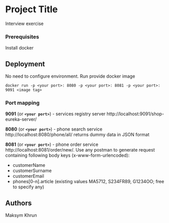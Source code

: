 # Project Title

Interview exercise

### Prerequisites

Install docker

## Deployment

No need to configure environment.
Run provide docker image
```
docker run -p <your port>: 8080 -p <your port>: 8081 -p <your port>: 9091 <image tag>
```

### Port mapping

**9091** (or **`<your port>`**) - services registry server http://localhost:9091/shop-eureka-server/

**8080** (or **`<your port>`**) - phone search service http://localhost:8080/phone/all/ returns dummy data in JSON format

**8081** (or **`<your port>`**) - phone order service http://localhost:8081/order/new/. Use any postman to generate request containing following body keys (x-www-form-urlencoded):
* customerName
* customerSurname
* customerEmail
* phones[0-n].article (existing values MA5712, S234FR89, G1234OO; free to specify any)
## Authors

Maksym Khrun
